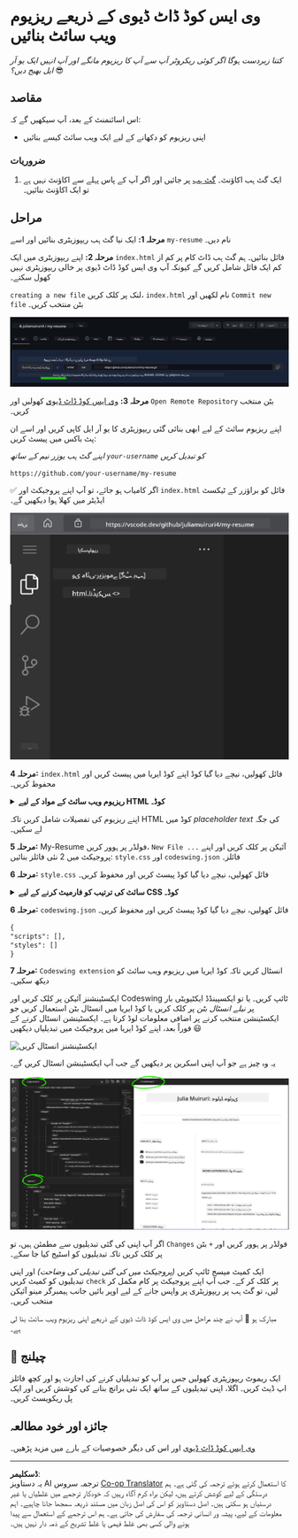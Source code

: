 <!--
CO_OP_TRANSLATOR_METADATA:
{
  "original_hash": "bd3aa6d2b879c30ea496c43aec1c49ed",
  "translation_date": "2025-08-28T15:30:50+00:00",
  "source_file": "8-code-editor/1-using-a-code-editor/assignment.md",
  "language_code": "ur"
}
-->
# وی ایس کوڈ ڈاٹ ڈیوی کے ذریعے ریزیوم ویب سائٹ بنائیں

_کتنا زبردست ہوگا اگر کوئی ریکروٹر آپ سے آپ کا ریزیوم مانگے اور آپ انہیں ایک یو آر ایل بھیج دیں؟_ 😎

## مقاصد

اس اسائنمنٹ کے بعد، آپ سیکھیں گے کہ:

- اپنی ریزیوم کو دکھانے کے لیے ایک ویب سائٹ کیسے بنائیں

### ضروریات

1. ایک گٹ ہب اکاؤنٹ۔ [گٹ ہب](https://github.com/) پر جائیں اور اگر آپ کے پاس پہلے سے اکاؤنٹ نہیں ہے تو ایک اکاؤنٹ بنائیں۔

## مراحل

**مرحلہ 1:** ایک نیا گٹ ہب ریپوزیٹری بنائیں اور اسے `my-resume` نام دیں۔

**مرحلہ 2:** اپنے ریپوزیٹری میں ایک `index.html` فائل بنائیں۔ ہم گٹ ہب ڈاٹ کام پر کم از کم ایک فائل شامل کریں گے کیونکہ آپ وی ایس کوڈ ڈاٹ ڈیوی پر خالی ریپوزیٹری نہیں کھول سکتے۔

`creating a new file` لنک پر کلک کریں، `index.html` نام لکھیں اور `Commit new file` بٹن منتخب کریں۔

![گٹ ہب ڈاٹ کام پر نئی فائل بنائیں](../../../../translated_images/new-file-github.com.c886796d800e8056561829a181be1382c5303da9d902d8b2dd82b68a4806e21f.ur.png)

**مرحلہ 3:** [وی ایس کوڈ ڈاٹ ڈیوی](https://vscode.dev) کھولیں اور `Open Remote Repository` بٹن منتخب کریں۔

اپنے ریزیوم سائٹ کے لیے ابھی بنائی گئی ریپوزیٹری کا یو آر ایل کاپی کریں اور اسے ان پٹ باکس میں پیسٹ کریں:

_اپنے گٹ ہب یوزر نیم کے ساتھ `your-username` کو تبدیل کریں_

```
https://github.com/your-username/my-resume
```

✅ اگر کامیاب ہو جائے، تو آپ اپنے پروجیکٹ اور `index.html` فائل کو براؤزر کے ٹیکسٹ ایڈیٹر میں کھلا ہوا دیکھیں گے۔

![نئی فائل بنائیں](../../../../translated_images/project-on-vscode.dev.e79815a9a95ee7feac72ebe5c941c91279716be37c575dbdbf2f43bea2c7d8b6.ur.png)

**مرحلہ 4:** `index.html` فائل کھولیں، نیچے دیا گیا کوڈ اپنے کوڈ ایریا میں پیسٹ کریں اور محفوظ کریں۔

<details>
    <summary><b>ریزیوم ویب سائٹ کے مواد کے لیے HTML کوڈ۔</b></summary>
    
        <html>

            <head>
                <link href="style.css" rel="stylesheet">
                <link rel="stylesheet" href="https://cdnjs.cloudflare.com/ajax/libs/font-awesome/5.15.4/css/all.min.css">
                <title>آپ کا نام یہاں لکھیں!</title>
            </head>
            <body>
                <header id="header">
                    <!-- ریزیوم ہیڈر آپ کے نام اور عنوان کے ساتھ -->
                    <h1>آپ کا نام یہاں لکھیں!</h1>
                    <hr>
                    آپ کا کردار!
                    <hr>
                </header>
                <main>
                    <article id="mainLeft">
                        <section>
                            <h2>رابطہ</h2>
                            <!-- رابطے کی معلومات بشمول سوشل میڈیا -->
                            <p>
                                <i class="fa fa-envelope" aria-hidden="true"></i>
                                <a href="mailto:username@domain.top-level domain">اپنا ای میل یہاں لکھیں</a>
                            </p>
                            <p>
                                <i class="fab fa-github" aria-hidden="true"></i>
                                <a href="github.com/yourGitHubUsername">اپنا یوزر نیم یہاں لکھیں!</a>
                            </p>
                            <p>
                                <i class="fab fa-linkedin" aria-hidden="true"></i>
                                <a href="linkedin.com/yourLinkedInUsername">اپنا یوزر نیم یہاں لکھیں!</a>
                            </p>
                        </section>
                        <section>
                            <h2>مہارتیں</h2>
                            <!-- آپ کی مہارتیں -->
                            <ul>
                                <li>مہارت 1!</li>
                                <li>مہارت 2!</li>
                                <li>مہارت 3!</li>
                                <li>مہارت 4!</li>
                            </ul>
                        </section>
                        <section>
                            <h2>تعلیم</h2>
                            <!-- آپ کی تعلیم -->
                            <h3>اپنا کورس یہاں لکھیں!</h3>
                            <p>
                                اپنا ادارہ یہاں لکھیں!
                            </p>
                            <p>
                                شروع - اختتام کی تاریخ
                            </p>
                        </section>            
                    </article>
                    <article id="mainRight">
                        <section>
                            <h2>میرے بارے میں</h2>
                            <!-- آپ کے بارے میں -->
                            <p>اپنے بارے میں کچھ لکھیں!</p>
                        </section>
                        <section>
                            <h2>کام کا تجربہ</h2>
                            <!-- آپ کا کام کا تجربہ -->
                            <h3>نوکری کا عنوان</h3>
                            <p>
                                تنظیم کا نام یہاں لکھیں | شروع کا مہینہ – اختتام کا مہینہ
                            </p>
                            <ul>
                                    <li>کام 1 - جو آپ نے کیا وہ لکھیں!</li>
                                    <li>کام 2 - جو آپ نے کیا وہ لکھیں!</li>
                                    <li>اپنے تعاون کے نتائج/اثر لکھیں</li>
                                    
                            </ul>
                            <h3>نوکری کا عنوان 2</h3>
                            <p>
                                تنظیم کا نام یہاں لکھیں | شروع کا مہینہ – اختتام کا مہینہ
                            </p>
                            <ul>
                                    <li>کام 1 - جو آپ نے کیا وہ لکھیں!</li>
                                    <li>کام 2 - جو آپ نے کیا وہ لکھیں!</li>
                                    <li>اپنے تعاون کے نتائج/اثر لکھیں</li>
                                    
                            </ul>
                        </section>
                    </article>
                </main>
            </body>
        </html>
</details>

اپنے ریزیوم کی تفصیلات شامل کریں تاکہ HTML کوڈ میں _placeholder text_ کی جگہ لے سکیں۔

**مرحلہ 5:** My-Resume فولڈر پر ہوور کریں، `New File ...` آئیکن پر کلک کریں اور اپنے پروجیکٹ میں 2 نئی فائلز بنائیں: `style.css` اور `codeswing.json` فائلز۔

**مرحلہ 6:** `style.css` فائل کھولیں، نیچے دیا گیا کوڈ پیسٹ کریں اور محفوظ کریں۔

<details>
        <summary><b>سائٹ کی ترتیب کو فارمیٹ کرنے کے لیے CSS کوڈ۔</b></summary>
            
            body {
                font-family: 'Segoe UI', Tahoma, Geneva, Verdana, sans-serif;
                font-size: 16px;
                max-width: 960px;
                margin: auto;
            }
            h1 {
                font-size: 3em;
                letter-spacing: .6em;
                padding-top: 1em;
                padding-bottom: 1em;
            }

            h2 {
                font-size: 1.5em;
                padding-bottom: 1em;
            }

            h3 {
                font-size: 1em;
                padding-bottom: 1em;
            }
            main { 
                display: grid;
                grid-template-columns: 40% 60%;
                margin-top: 3em;
            }
            header {
                text-align: center;
                margin: auto 2em;
            }

            section {
                margin: auto 1em 4em 2em;
            }

            i {
                margin-right: .5em;
            }

            p {
                margin: .2em auto
            }

            hr {
                border: none;
                background-color: lightgray;
                height: 1px;
            }

            h1, h2, h3 {
                font-weight: 100;
                margin-bottom: 0;
            }
            #mainLeft {
                border-right: 1px solid lightgray;
            }
            
</details>

**مرحلہ 6:** `codeswing.json` فائل کھولیں، نیچے دیا گیا کوڈ پیسٹ کریں اور محفوظ کریں۔

    {
    "scripts": [],
    "styles": []
    }

**مرحلہ 7:** `Codeswing extension` انسٹال کریں تاکہ کوڈ ایریا میں ریزیوم ویب سائٹ کو دیکھ سکیں۔

ایکسٹینشنز آئیکن پر کلک کریں اور Codeswing ٹائپ کریں۔ یا تو ایکسپینڈڈ ایکٹیویٹی بار پر _نیلے انسٹال بٹن_ پر کلک کریں یا کوڈ ایریا میں انسٹال بٹن استعمال کریں جو ایکسٹینشن منتخب کرنے پر اضافی معلومات لوڈ کرتا ہے۔ ایکسٹینشن انسٹال کرنے کے فوراً بعد، اپنے کوڈ ایریا میں پروجیکٹ میں تبدیلیاں دیکھیں 😃

![ایکسٹینشنز انسٹال کریں](../../../../8-code-editor/images/install-extension.gif)

یہ وہ چیز ہے جو آپ اپنی اسکرین پر دیکھیں گے جب آپ ایکسٹینشن انسٹال کریں گے۔

![Codeswing ایکشن میں](../../../../translated_images/after-codeswing-extension-pb.0ebddddcf73b550994947a9084e35e2836c713ae13839d49628e3c764c1cfe83.ur.png)

اگر آپ اپنی کی گئی تبدیلیوں سے مطمئن ہیں، تو `Changes` فولڈر پر ہوور کریں اور `+` بٹن پر کلک کریں تاکہ تبدیلیوں کو اسٹیج کیا جا سکے۔

ایک کمیٹ میسج ٹائپ کریں _(پروجیکٹ میں کی گئی تبدیلی کی وضاحت)_ اور اپنی تبدیلیوں کو کمیٹ کریں `check` پر کلک کر کے۔ جب آپ اپنے پروجیکٹ پر کام مکمل کر لیں، تو گٹ ہب پر ریپوزیٹری پر واپس جانے کے لیے اوپر بائیں جانب ہیمبرگر مینو آئیکن منتخب کریں۔

مبارک ہو 🎉 آپ نے چند مراحل میں وی ایس کوڈ ڈاٹ ڈیوی کے ذریعے اپنی ریزیوم ویب سائٹ بنا لی ہے۔

## 🚀 چیلنج

ایک ریموٹ ریپوزیٹری کھولیں جس پر آپ کو تبدیلیاں کرنے کی اجازت ہو اور کچھ فائلز اپ ڈیٹ کریں۔ اگلا، اپنی تبدیلیوں کے ساتھ ایک نئی برانچ بنانے کی کوشش کریں اور ایک پل ریکویسٹ کریں۔

## جائزہ اور خود مطالعہ

[وی ایس کوڈ ڈاٹ ڈیوی](https://code.visualstudio.com/docs/editor/vscode-web?WT.mc_id=academic-0000-alfredodeza) اور اس کی دیگر خصوصیات کے بارے میں مزید پڑھیں۔

---

**ڈسکلیمر**:  
یہ دستاویز AI ترجمہ سروس [Co-op Translator](https://github.com/Azure/co-op-translator) کا استعمال کرتے ہوئے ترجمہ کی گئی ہے۔ ہم درستگی کے لیے کوشش کرتے ہیں، لیکن براہ کرم آگاہ رہیں کہ خودکار ترجمے میں غلطیاں یا غیر درستیاں ہو سکتی ہیں۔ اصل دستاویز کو اس کی اصل زبان میں مستند ذریعہ سمجھا جانا چاہیے۔ اہم معلومات کے لیے، پیشہ ور انسانی ترجمہ کی سفارش کی جاتی ہے۔ ہم اس ترجمے کے استعمال سے پیدا ہونے والی کسی بھی غلط فہمی یا غلط تشریح کے ذمہ دار نہیں ہیں۔